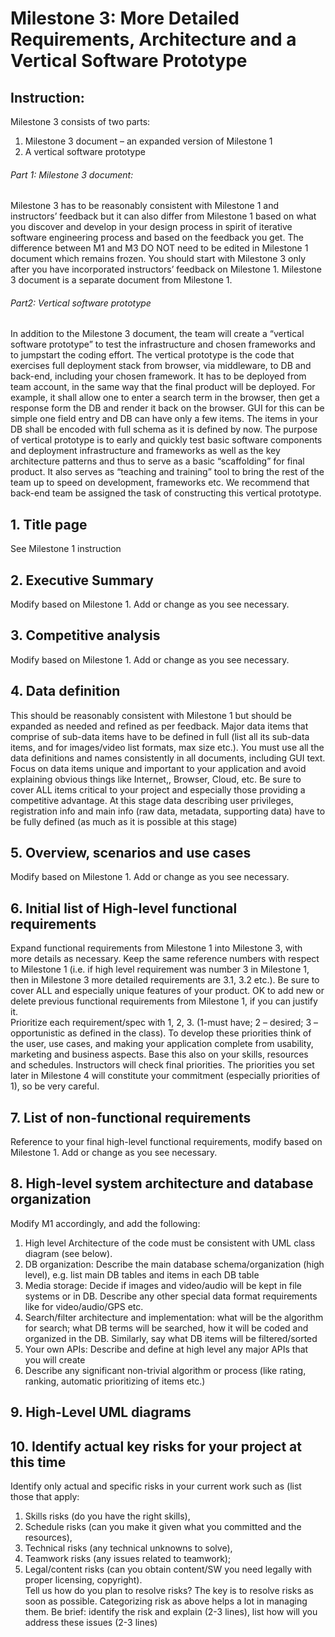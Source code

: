 # Milestone 3: More Detailed Requirements, Architecture and a Vertical Software Prototype

## Instruction:<br>
Milestone 3 consists of two parts:<br>
1)	Milestone 3 document – an expanded version of Milestone 1<br>
2)	A vertical software prototype <br>
###### Part 1: Milestone 3 document:<br>
Milestone 3 has to be reasonably consistent with Milestone 1 and instructors’ feedback but it can also differ from Milestone 1 based on what you discover and develop in your design process in spirit of iterative software engineering process and based on the feedback you get. 
The difference between M1 and M3 DO NOT need to be edited in Milestone 1 document which remains frozen. You should start with Milestone 3 only after you have incorporated instructors’ feedback on Milestone 1. Milestone 3 document is a separate document from Milestone 1.<br>
###### Part2: Vertical software prototype<br>
In addition to the Milestone 3 document, the team will create a “vertical software prototype” to test the infrastructure and chosen frameworks and to jumpstart the coding effort.  The vertical prototype is the code that exercises full deployment stack from browser, via middleware, to DB and back-end, including your chosen framework. It has to be deployed from team account, in the same way that the final product will be deployed. For example, it shall allow one to enter a search term in the browser, then get a response form the DB and render it back on the browser. GUI for this can be simple one field entry and DB can have only a few items. The items in your DB shall be encoded with full schema as it is defined by now. The purpose of vertical prototype is to early and quickly test basic software components and deployment infrastructure and frameworks as well as the key architecture patterns and thus to serve as a basic “scaffolding” for final product. It also serves as “teaching and training” tool to bring the rest of the team up to speed on development, frameworks etc. We recommend that back-end team be assigned the task of constructing this vertical prototype.<br>


## 1.	Title page<br>
See Milestone 1 instruction<br>

## 2.	Executive Summary<br>
Modify based on Milestone 1. Add or change as you see necessary.<br>

## 3.	Competitive analysis<br>
Modify based on Milestone 1. Add or change as you see necessary.<br>

## 4.	Data definition<br>
This should be reasonably consistent with Milestone 1 but should be expanded as needed and refined as per feedback. Major data items that comprise of sub-data items have to be defined in full (list all its sub-data items, and for images/video list formats, max size etc.). You must use all the data definitions and names consistently in all documents, including GUI text. Focus on data items unique and important to your application and avoid explaining obvious things like Internet,, Browser, Cloud, etc. Be sure to cover ALL items critical to your project and especially those providing a competitive advantage. At this stage data describing user privileges, registration info and main info (raw data, metadata, supporting data) have to be fully defined (as much as it is possible at this stage)<br>

## 5.	Overview, scenarios and use cases<br>
Modify based on Milestone 1. Add or change as you see necessary.<br>

## 6.	Initial list of High-level functional requirements<br>
Expand functional requirements from Milestone 1 into Milestone 3, with more details as necessary. Keep the same reference numbers with respect to Milestone 1 (i.e. if high level requirement was number 3 in Milestone 1, then in Milestone 3 more detailed requirements are 3.1, 3.2 etc.).  Be sure to cover ALL and especially unique features of your product. OK to add new or delete previous functional requirements from Milestone 1, if you can justify it. <br>
Prioritize each requirement/spec with 1, 2, 3. (1-must have; 2 – desired; 3 – opportunistic as defined in the class). To develop these priorities think of the user, use cases, and making your application complete from usability, marketing and business aspects. Base this also on your skills, resources and schedules. Instructors will check final priorities. The priorities you set later in Milestone 4 will constitute your commitment (especially priorities of 1), so be very careful. <br>

## 7.	List of non-functional requirements<br>
Reference to your final high-level functional requirements, modify based on Milestone 1. Add or change as you see necessary.<br>

## 8.	High-level system architecture and database organization<br>
Modify M1 accordingly, and add the following:<br>
1)	High level Architecture of the code must be consistent with UML class diagram (see below). <br>
2)	DB organization: Describe the main database schema/organization (high level), e.g. list main DB tables and items in each DB table<br>
3)	Media storage: Decide if images and video/audio will be kept in file systems or in DB. Describe any other special data format requirements like for video/audio/GPS etc.<br>
4)	Search/filter architecture and implementation: what will be the algorithm for search; what DB terms will be searched, how it will be coded and organized in the DB. Similarly, say what DB items will be filtered/sorted<br>
5)	Your own APIs: Describe and define at high level any major APIs that you will create<br>
6)	Describe any significant non-trivial algorithm or process (like rating, ranking, automatic prioritizing of items etc.)<br>


## 9.	High-Level UML diagrams<br>

## 10.	Identify actual key risks for your project at this time<br>
Identify only actual and specific risks in your current work such as (list those that apply: <br>
1)	Skills risks (do you have the right skills), <br>
2)	Schedule risks (can you make it given what you committed and the resources), <br>
3)	Technical risks (any technical unknowns to solve), <br>
4)	Teamwork risks (any issues related to teamwork); <br>
5)	Legal/content risks (can you obtain content/SW you need legally with proper licensing, copyright).<br> 
Tell us how do you plan to resolve risks? The key is to resolve risks as soon as possible. Categorizing risk as above helps a lot in managing them. Be brief: identify the risk and explain (2-3 lines), list how will you address these issues (2-3 lines)<br>
